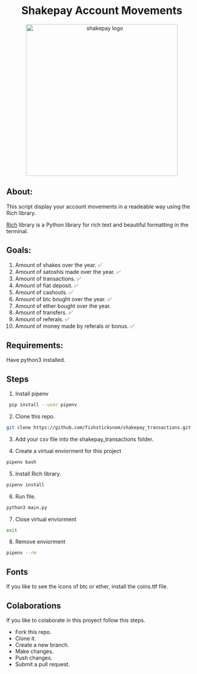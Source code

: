 <div align="center">
<h1>Shakepay Account Movements</h1>
<img src="https://blog.shakepay.com/content/images/size/w2000/2021/04/Untitled-design--1--1.png" alt="shakepay logo" width="400" />
</div>


## About:
This script display your account movements in a readeable way using the Rich library.

<p><a href="https://github.com/Textualize/rich">Rich</a> library is a Python library for rich text and beautiful formatting in the terminal.</p>

## Goals:

1. Amount of shakes over the year. ✅ 
2. Amount of satoshis made over the year. ✅ 
3. Amount of transactions. ✅ 
4. Amount of fiat deposit. ✅ 
5. Amount of cashouts. ✅ 
6. Amount of btc bought over the year. ✅ 
7. Amount of ether bought over the year. 
8. Amount of transfers. ✅ 
9. Amount of referals. ✅ 
10. Amount of money made by referals or bonus. ✅ 

## Requirements:
Have python3 installed.

## Steps 

1. Install pipenv

```bash
 pip install --user pipenv
```

2. Clone this repo.  

```bash
git clone https://github.com/fishsticksnom/shakepay_transactions.git
```  

3. Add your csv file into the shakepay_transactions folder.   

4. Create a virtual enviorment for this project

```bash
pipenv bash
```  

5. Install Rich library.


```bash
pipenv install
```

6. Run file.   


```bash
python3 main.py
```  

7. Close virtual enviorment


```bash
exit
```

8. Remove enviorment

```bash
pipenv --rm
```


## Fonts
If you like to see the icons of btc or ether, install the coins.ttf file.

## Colaborations

If you like to colaborate in this proyect follow this steps.  

- Fork this repo.     
- Clone it.  
- Create a new branch.  
- Make changes.  
- Push changes.  
- Submit a pull request.
